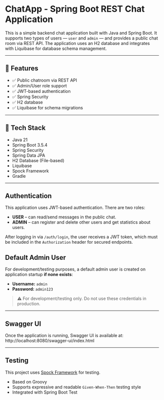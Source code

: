 # ChatApp - Spring Boot REST Chat Application

This is a simple backend chat application built with Java and Spring Boot. It supports two types of users — `user` and `admin` — and provides a public chat room via REST API. The application uses an H2 database and integrates with Liquibase for database schema management.

---

## 🚀 Features

- ✅ Public chatroom via REST API
- ✅ Admin/User role support
- ✅ JWT-based authentication
- ✅ Spring Security
- ✅ H2 database
- ✅ Liquibase for schema migrations

---

## 🧰 Tech Stack

- Java 21
- Spring Boot 3.5.4
- Spring Security
- Spring Data JPA
- H2 Database (File-based)
- Liquibase
- Spock Framework
- Gradle

---

## Authentication

This application uses JWT-based authentication. There are two roles:

- **USER** – can read/send messages in the public chat.
- **ADMIN** – can register and delete other users and get statistics about users.
  
After logging in via `/auth/login`, the user receives a JWT token, which must be included in the `Authorization` header for secured endpoints.

## Default Admin User

For development/testing purposes, a default admin user is created on application startup **if none exists**:

- **Username:** `admin`
- **Password:** `admin123`
> ⚠️ For development/testing only. Do not use these credentials in production.
---

## Swagger UI

Once the application is running, Swagger UI is available at:
http://localhost:8080/swagger-ui/index.html

---

## Testing

This project uses [Spock Framework](https://spockframework.org/) for testing.

- Based on Groovy
- Supports expressive and readable `Given-When-Then` testing style
- Integrated with Spring Boot Test

